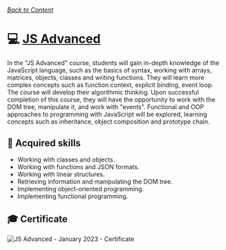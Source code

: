 ###### [Back to Content](/)

# 💻 [JS Advanced](https://softuni.bg/Certificates/Details/160026/2c401e42)

In the "JS Advanced" course, students will gain in-depth knowledge of the JavaScript language, such as the basics of syntax, working with arrays, matrices, objects, classes and writing functions. They will learn more complex concepts such as function context, explicit binding, event loop. The course will develop their algorithmic thinking. Upon successful completion of this course, they will have the opportunity to work with the DOM tree, manipulate it, and work with "events". Functional and OOP approaches to programming with JavaScript will be explored, learning concepts such as inheritance, object composition and prototype chain.

## 🚀 Acquired skills

- Working with classes and objects.
- Working with functions and JSON formats.
- Working with linear structures.
- Retrieving information and manipulating the DOM tree.
- Implementing object-oriented programming.
- Implementing functional programming.

## 🎓 Certificate

![JS Advanced - January 2023 - Certificate](https://github.com/yuchormanski/SoftUni/assets/693307/41efad0c-8209-44b8-93a3-f189dd77fc8f)
